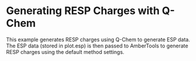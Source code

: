 # Generating RESP Charges with Q-Chem

This example generates RESP charges using Q-Chem to generate ESP data. The ESP data (stored in plot.esp) is then passed to AmberTools to generate RESP charges using the default method settings.
